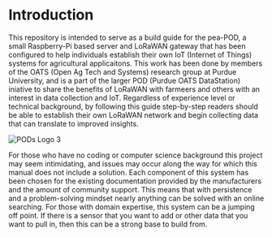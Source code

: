 # Introduction
This repository is intended to serve as a build guide for the pea-POD, a small Raspberry-Pi based server and LoRaWAN gateway that has been configured to help individuals establish their own IoT (Internet of Things) systems for agricultural applicaitons. This work has been done by members of the OATS (Open Ag Tech and Systems) research group at Purdue University, and is a part of the larger POD (Purdue OATS DataStation) iniative to share the benefits of LoRaWAN with farmeers and others with an interest in data collection and IoT. Regardless of experience level or technical background, by following this guide step-by-step readers should be able to establish their own LoRaWAN network and begin collecting data that can translate to improved insights.

![PODs Logo 3](https://user-images.githubusercontent.com/126691160/222207368-21dd1d4d-1a75-40ee-8b04-774ea1bd337e.png)

For those who have no coding or computer science background this project may seem intimidating, and issues may occur along the way for which this manual does not include a solution. Each component of this system has been chosen for the existing documentation provided by the manufacturers and the amount of community support. This means that with persistence and a problem-solving mindset nearly anything can be solved with an online searching. For those with domain expertise, this system can be a jumping off point. If there is a sensor that you want to add or other data that you want to pull in, then this can be a strong base to build from.
